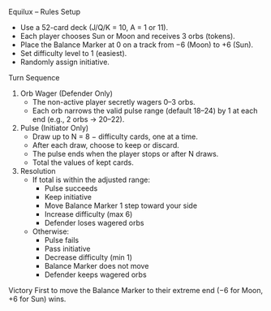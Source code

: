 Equilux – Rules
Setup
* Use a 52-card deck (J/Q/K = 10, A = 1 or 11).
* Each player chooses Sun or Moon and receives 3 orbs (tokens).
* Place the Balance Marker at 0 on a track from −6 (Moon) to +6 (Sun).
* Set difficulty level to 1 (easiest).
* Randomly assign initiative.

Turn Sequence
1. Orb Wager (Defender Only)
    * The non-active player secretly wagers 0–3 orbs.
    * Each orb narrows the valid pulse range (default 18–24) by 1 at each end (e.g., 2 orbs → 20–22).
2. Pulse (Initiator Only)
    * Draw up to N = 8 − difficulty cards, one at a time.
    * After each draw, choose to keep or discard.
    * The pulse ends when the player stops or after N draws.
    * Total the values of kept cards.
3. Resolution
    * If total is within the adjusted range:
        * Pulse succeeds
        * Keep initiative
        * Move Balance Marker 1 step toward your side
        * Increase difficulty (max 6)
        * Defender loses wagered orbs
    * Otherwise:
        * Pulse fails
        * Pass initiative
        * Decrease difficulty (min 1)
        * Balance Marker does not move
        * Defender keeps wagered orbs

Victory
First to move the Balance Marker to their extreme end (−6 for Moon, +6 for Sun) wins.
